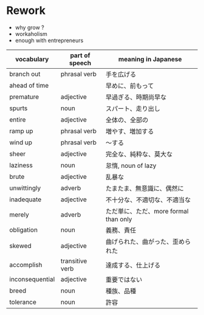 # Rework
- why grow ?
- workaholism
- enough with entrepreneurs

|vocabulary|part of speech|meaning in Japanese|
|---|---|---|
|branch out|phrasal verb|手を広げる|
|ahead of time||早めに、前もって|
|premature|adjective|早過ぎる、時期尚早な|
|spurts|noun|スパート、走り出し|
|entire|adjective|全体の、全部の|
|ramp up|phrasal verb|増やす、増加する|
|wind up|phrasal verb|〜する|
|sheer|adjective|完全な、純粋な、莫大な|
|laziness|noun|怠惰, noun of lazy|
|brute|adjective|乱暴な|
|unwittingly|adverb|たまたま、無意識に、偶然に|
|inadequate|adjective|不十分な、不適切な、不適当な|
|merely|adverb|ただ単に、ただ、more formal than only|
|obligation|noun|義務、責任|
|skewed|adjective|曲げられた、曲がった、歪められた|
|accomplish|transitive verb|達成する、仕上げる|
|inconsequential|adjective|重要ではない|
|breed|noun|種族、品種|
|tolerance|noun|許容|
